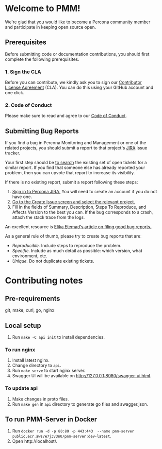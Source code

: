 # Welcome to PMM!

We're glad that you would like to become a Percona community member and participate in keeping open source open.


## Prerequisites

Before submitting code or documentation contributions, you should first complete the following prerequisites.

### 1. Sign the CLA

Before you can contribute, we kindly ask you to sign our [Contributor License Agreement](https://cla-assistant.percona.com/percona/pmm) (CLA). You can do this using your GitHub account and one click.

### 2. Code of Conduct

Please make sure to read and agree to our [Code of Conduct](https://github.com/percona/pmm/blob/main/code-of-conduct.md).

## Submitting Bug Reports

If you find a bug in Percona Monitoring and Management  or one of the related projects, you should submit a report to that project's [JIRA](https://jira.percona.com) issue tracker.

Your first step should be [to search](https://jira.percona.com/issues/?jql=project=PMM) the existing set of open tickets for a similar report. If you find that someone else has already reported your problem, then you can upvote that report to increase its visibility.

If there is no existing report, submit a report following these steps:

1. [Sign in to Percona JIRA.](https://jira.percona.com/login.jsp) You will need to create an account if you do not have one.
2. [Go to the Create Issue screen and select the relevant project.](https://jira.percona.com/secure/CreateIssueDetails!init.jspa?pid=11600&issuetype=1&priority=3)
3. Fill in the fields of Summary, Description, Steps To Reproduce, and Affects Version to the best you can. If the bug corresponds to a crash, attach the stack trace from the logs.

An excellent resource is [Elika Etemad's article on filing good bug reports.](http://fantasai.inkedblade.net/style/talks/filing-good-bugs/).

As a general rule of thumb, please try to create bug reports that are:

- *Reproducible.* Include steps to reproduce the problem.
- *Specific.* Include as much detail as possible: which version, what environment, etc.
- *Unique.* Do not duplicate existing tickets.



# Contributing notes

## Pre-requirements

git, make, curl, go, nginx

## Local setup

1. Run `make -C api init` to install dependencies.

### To run nginx

1. Install latest nginx.
2. Change directory to `api`.
3. Run `make serve` to start nginx server.
4. Swagger UI will be available on http://127.0.0.1:8080/swagger-ui.html.

### To update api

1. Make changes in proto files.
2. Run `make gen` in `api` directory to generate go files and swagger.json.


## To run PMM-Server in Docker

1. Run `docker run -d -p 80:80 -p 443:443  --name pmm-server public.ecr.aws/e7j3v3n0/pmm-server:dev-latest`.
2. Open http://localhost/.
